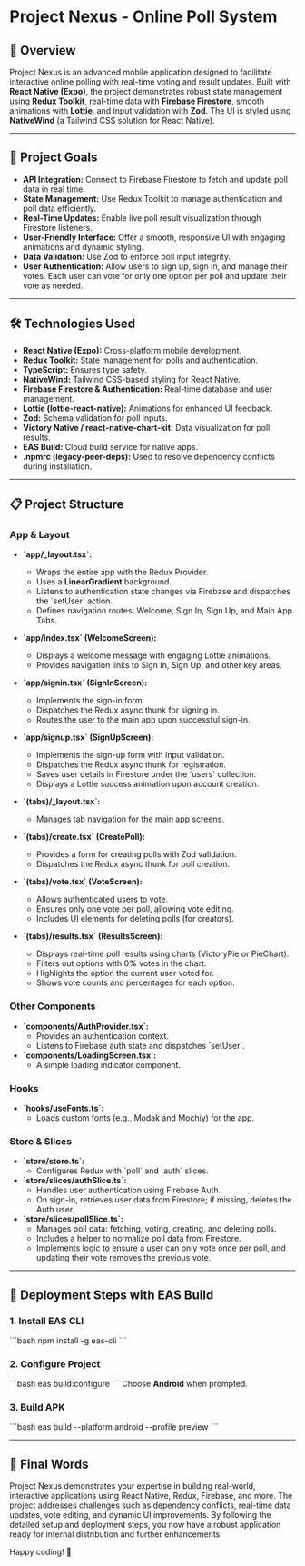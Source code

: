 # Project Nexus - Online Poll System

## 📌 Overview

Project Nexus is an advanced mobile application designed to facilitate interactive online polling with real-time voting and result updates. Built with **React Native (Expo)**, the project demonstrates robust state management using **Redux Toolkit**, real-time data with **Firebase Firestore**, smooth animations with **Lottie**, and input validation with **Zod**. The UI is styled using **NativeWind** (a Tailwind CSS solution for React Native).

---

## 🎯 Project Goals

- **API Integration:** Connect to Firebase Firestore to fetch and update poll data in real time.
- **State Management:** Use Redux Toolkit to manage authentication and poll data efficiently.
- **Real-Time Updates:** Enable live poll result visualization through Firestore listeners.
- **User-Friendly Interface:** Offer a smooth, responsive UI with engaging animations and dynamic styling.
- **Data Validation:** Use Zod to enforce poll input integrity.
- **User Authentication:** Allow users to sign up, sign in, and manage their votes. Each user can vote for only one option per poll and update their vote as needed.

---

## 🛠 Technologies Used

- **React Native (Expo):** Cross-platform mobile development.
- **Redux Toolkit:** State management for polls and authentication.
- **TypeScript:** Ensures type safety.
- **NativeWind:** Tailwind CSS-based styling for React Native.
- **Firebase Firestore & Authentication:** Real-time database and user management.
- **Lottie (lottie-react-native):** Animations for enhanced UI feedback.
- **Zod:** Schema validation for poll inputs.
- **Victory Native / react-native-chart-kit:** Data visualization for poll results.
- **EAS Build:** Cloud build service for native apps.
- **.npmrc (legacy-peer-deps):** Used to resolve dependency conflicts during installation.

---

## 📋 Project Structure

### **App & Layout**

- **\`app/_layout.tsx\`:**
  - Wraps the entire app with the Redux Provider.
  - Uses a **LinearGradient** background.
  - Listens to authentication state changes via Firebase and dispatches the \`setUser\` action.
  - Defines navigation routes: Welcome, Sign In, Sign Up, and Main App Tabs.

- **\`app/index.tsx\` (WelcomeScreen):**
  - Displays a welcome message with engaging Lottie animations.
  - Provides navigation links to Sign In, Sign Up, and other key areas.

- **\`app/signin.tsx\` (SignInScreen):**
  - Implements the sign-in form.
  - Dispatches the Redux async thunk for signing in.
  - Routes the user to the main app upon successful sign-in.

- **\`app/signup.tsx\` (SignUpScreen):**
  - Implements the sign-up form with input validation.
  - Dispatches the Redux async thunk for registration.
  - Saves user details in Firestore under the \`users\` collection.
  - Displays a Lottie success animation upon account creation.

- **\`(tabs)/_layout.tsx\`:**
  - Manages tab navigation for the main app screens.
- **\`(tabs)/create.tsx\` (CreatePoll):**
  - Provides a form for creating polls with Zod validation.
  - Dispatches the Redux async thunk for poll creation.
- **\`(tabs)/vote.tsx\` (VoteScreen):**
  - Allows authenticated users to vote.
  - Ensures only one vote per poll, allowing vote editing.
  - Includes UI elements for deleting polls (for creators).
- **\`(tabs)/results.tsx\` (ResultsScreen):**
  - Displays real-time poll results using charts (VictoryPie or PieChart).
  - Filters out options with 0% votes in the chart.
  - Highlights the option the current user voted for.
  - Shows vote counts and percentages for each option.

### **Other Components**

- **\`components/AuthProvider.tsx\`:**
  - Provides an authentication context.
  - Listens to Firebase auth state and dispatches \`setUser\`.
- **\`components/LoadingScreen.tsx\`:**
  - A simple loading indicator component.

### **Hooks**

- **\`hooks/useFonts.ts\`:**
  - Loads custom fonts (e.g., Modak and Mochiy) for the app.

### **Store & Slices**

- **\`store/store.ts\`:**
  - Configures Redux with \`poll\` and \`auth\` slices.
- **\`store/slices/authSlice.ts\`:**
  - Handles user authentication using Firebase Auth.
  - On sign-in, retrieves user data from Firestore; if missing, deletes the Auth user.
- **\`store/slices/pollSlice.ts\`:**
  - Manages poll data: fetching, voting, creating, and deleting polls.
  - Includes a helper to normalize poll data from Firestore.
  - Implements logic to ensure a user can only vote once per poll, and updating their vote removes the previous vote.

---

## 🚀 Deployment Steps with EAS Build

### **1. Install EAS CLI**

\`\`\`bash
npm install -g eas-cli
\`\`\`

### **2. Configure Project**

\`\`\`bash
eas build:configure
\`\`\`
Choose **Android** when prompted.

### **3. Build APK**

\`\`\`bash
eas build --platform android --profile preview
\`\`\`

---

## 📢 Final Words

Project Nexus demonstrates your expertise in building real-world, interactive applications using React Native, Redux, Firebase, and more. The project addresses challenges such as dependency conflicts, real-time data updates, vote editing, and dynamic UI improvements. By following the detailed setup and deployment steps, you now have a robust application ready for internal distribution and further enhancements.

Happy coding! 🚀
